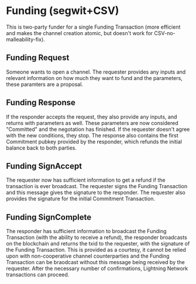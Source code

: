 Funding (segwit+CSV)
====================

This is two-party funder for a single Funding Transaction (more efficient and
makes the channel creation atomic, but doesn't work for
CSV-no-malleability-fix).


Funding Request
---------------
Someone wants to open a channel. The requester provides any inputs and relevant
information on how much they want to fund and the parameters, these paramters
are a proposal.


Funding Response
----------------
If the responder accepts the request, they also provide any inputs, and returns
with parameters as well. These parameters are now considered "Committed" and the
negotation has finished. If the requester doesn't agree with the new conditions,
they stop. The response also contains the first Commitment pubkey provided by the
responder, which refunds the initial balance back to both parties.


Funding SignAccept
------------
The requester now has sufficient information to get a refund if the transaction
is ever broadcast. The requester signs the Funding Transaction and this message
gives the signature to the responder. The requester also provides the signature
for the initial Commitment Transaction.


Funding SignComplete
---------------
The responder has sufficient information to broadcast the Funding Transaction
(with the ability to receive a refund), the responder broadcasts on the
blockchain and returns the txid to the requester, with the signature of the
Funding Transaction. This is provided as a courtesy, it cannot be relied upon
with non-cooperative channel counterparties and the Funding Transaction can be
braodcast without this message being received by the requester. After the
necessary number of confirmations, Lightning Network transactions can proceed.

